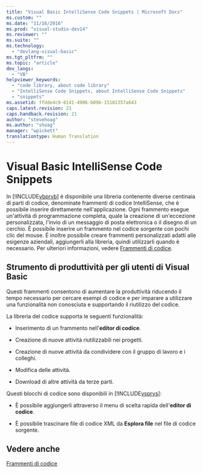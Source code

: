 ```yaml
---
title: "Visual Basic IntelliSense Code Snippets | Microsoft Docs"
ms.custom: ""
ms.date: "11/16/2016"
ms.prod: "visual-studio-dev14"
ms.reviewer: ""
ms.suite: ""
ms.technology: 
  - "devlang-visual-basic"
ms.tgt_pltfrm: ""
ms.topic: "article"
dev_langs: 
  - "VB"
helpviewer_keywords: 
  - "code library, about code library"
  - "IntelliSense Code Snippets, about IntelliSense Code Snippets"
  - "snippets"
ms.assetid: ffdde4c9-8141-4906-b09b-15181357a643
caps.latest.revision: 21
caps.handback.revision: 21
author: "stevehoag"
ms.author: "shoag"
manager: "wpickett"
translationtype: Human Translation
---
```

# Visual Basic IntelliSense Code Snippets
In [!INCLUDE[vbprvb](../../../csharp/programming-guide/concepts/linq/includes/vbprvb_md.md)] è disponibile una libreria contenente diverse centinaia di parti di codice, denominate frammenti di codice IntelliSense, che è possibile inserire direttamente nell'applicazione.  Ogni frammento esegue un'attività di programmazione completa, quale la creazione di un'eccezione personalizzata, l'invio di un messaggio di posta elettronica o il disegno di un cerchio.  È possibile inserire un frammento nel codice sorgente con pochi clic del mouse.  È inoltre possibile creare frammenti personalizzati adatti alle esigenze aziendali, aggiungerli alla libreria, quindi utilizzarli quando è necessario.  Per ulteriori informazioni, vedere [Frammenti di codice](/visual-studio/ide/code-snippets).  
  
## Strumento di produttività per gli utenti di Visual Basic  
 Questi frammenti consentono di aumentare la produttività riducendo il tempo necessario per cercare esempi di codice e per imparare a utilizzare una funzionalità non conosciuta e supportando il riutilizzo del codice.  
  
 La libreria del codice supporta le seguenti funzionalità:  
  
-   Inserimento di un frammento nell'**editor di codice**.  
  
-   Creazione di nuove attività riutilizzabili nei progetti.  
  
-   Creazione di nuove attività da condividere con il gruppo di lavoro e i colleghi.  
  
-   Modifica delle attività.  
  
-   Download di altre attività da terze parti.  
  
 Questi blocchi di codice sono disponibili in [!INCLUDE[vsprvs](../../../csharp/includes/vsprvs_md.md)]:  
  
-   È possibile aggiungerli attraverso il menu di scelta rapida dell'**editor di codice**.  
  
-   È possibile trascinare file di codice XML da **Esplora file** nel file di codice sorgente.  
  
## Vedere anche  
 [Frammenti di codice](/visual-studio/ide/code-snippets)